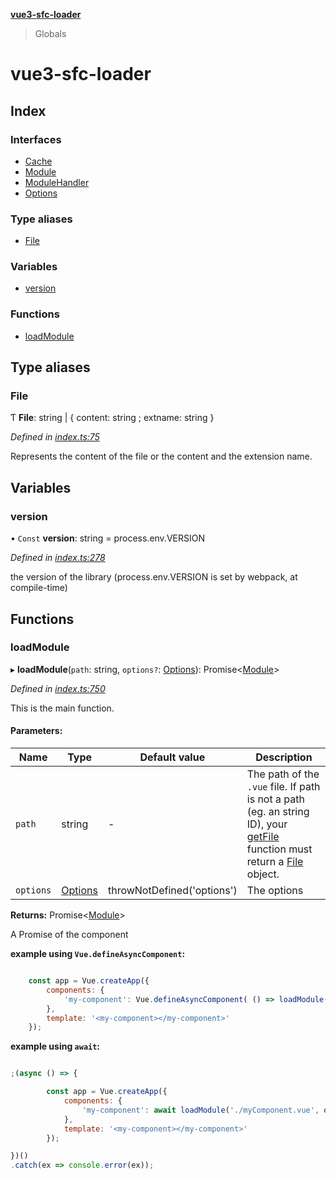 **[vue3-sfc-loader](README.md)**

> Globals

# vue3-sfc-loader

## Index

### Interfaces

* [Cache](interfaces/cache.md)
* [Module](interfaces/module.md)
* [ModuleHandler](interfaces/modulehandler.md)
* [Options](interfaces/options.md)

### Type aliases

* [File](README.md#file)

### Variables

* [version](README.md#version)

### Functions

* [loadModule](README.md#loadmodule)

## Type aliases

### File

Ƭ  **File**: string \| { content: string ; extname: string  }

*Defined in [index.ts:75](https://github.com/FranckFreiburger/vue3-sfc-loader/blob/547328e/src/index.ts#L75)*

Represents the content of the file or the content and the extension name.

## Variables

### version

• `Const` **version**: string = process.env.VERSION

*Defined in [index.ts:278](https://github.com/FranckFreiburger/vue3-sfc-loader/blob/547328e/src/index.ts#L278)*

the version of the library (process.env.VERSION is set by webpack, at compile-time)

## Functions

### loadModule

▸ **loadModule**(`path`: string, `options?`: [Options](interfaces/options.md)): Promise<[Module](interfaces/module.md)\>

*Defined in [index.ts:750](https://github.com/FranckFreiburger/vue3-sfc-loader/blob/547328e/src/index.ts#L750)*

This is the main function.

#### Parameters:

Name | Type | Default value | Description |
------ | ------ | ------ | ------ |
`path` | string | - | The path of the `.vue` file. If path is not a path (eg. an string ID), your [getFile](interfaces/options.md#getfile) function must return a [File](README.md#file) object. |
`options` | [Options](interfaces/options.md) | throwNotDefined('options') | The options |

**Returns:** Promise<[Module](interfaces/module.md)\>

A Promise of the component

**example using `Vue.defineAsyncComponent`:**

```javascript

	const app = Vue.createApp({
		components: {
			'my-component': Vue.defineAsyncComponent( () => loadModule('./myComponent.vue', options) )
		},
		template: '<my-component></my-component>'
	});

```

**example using `await`:**

```javascript

;(async () => {

		const app = Vue.createApp({
			components: {
				'my-component': await loadModule('./myComponent.vue', options)
			},
			template: '<my-component></my-component>'
		});

})()
.catch(ex => console.error(ex));

```

